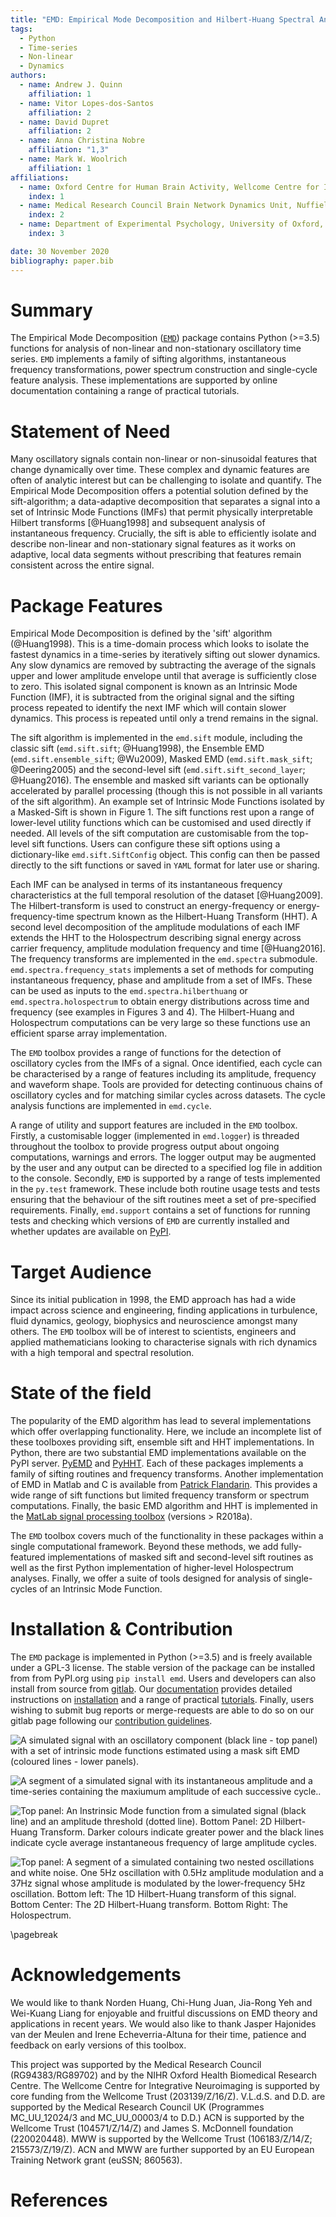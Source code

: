 ```yaml
---
title: "EMD: Empirical Mode Decomposition and Hilbert-Huang Spectral Analyses in Python"
tags:
  - Python
  - Time-series
  - Non-linear
  - Dynamics
authors:
  - name: Andrew J. Quinn
    affiliation: 1
  - name: Vitor Lopes-dos-Santos
    affiliation: 2
  - name: David Dupret
    affiliation: 2
  - name: Anna Christina Nobre
    affiliation: "1,3"
  - name: Mark W. Woolrich
    affiliation: 1
affiliations:
  - name: Oxford Centre for Human Brain Activity, Wellcome Centre for Integrative Neuroimaging, Department of Psychiatry, University of Oxford, Oxford, UK
    index: 1
  - name: Medical Research Council Brain Network Dynamics Unit, Nuffield Department of Clinical Neurosciences, University of Oxford, Oxford, OX1 3TH, United Kingdom
    index: 2
  - name: Department of Experimental Psychology, University of Oxford, Oxford. OX2 6GG. UK
    index: 3

date: 30 November 2020
bibliography: paper.bib
---
```


# Summary

The Empirical Mode Decomposition ([`EMD`](https://emd.readthedocs.io/en/latest/))
package contains Python (>=3.5) functions for analysis of non-linear and
non-stationary oscillatory time series. `EMD` implements a family of sifting
algorithms, instantaneous frequency transformations, power spectrum
construction and single-cycle feature analysis. These implementations are
supported by online documentation containing a range of practical tutorials.

# Statement of Need

Many oscillatory signals contain non-linear or non-sinusoidal features that
change dynamically over time. These complex and dynamic features are often of
analytic interest but can be challenging to isolate and quantify. The Empirical
Mode Decomposition offers a potential solution defined by the sift-algorithm; a
data-adaptive decomposition that separates a signal into a set of Intrinsic
Mode Functions (IMFs) that permit physically interpretable Hilbert transforms
[@Huang1998] and subsequent analysis of instantaneous frequency. Crucially, the
sift is able to efficiently isolate and describe non-linear and non-stationary
signal features as it works on adaptive, local data segments without
prescribing that features remain consistent across the entire signal.

# Package Features

Empirical Mode Decomposition is defined by the 'sift' algorithm (@Huang1998).
This is a time-domain process which looks to isolate the fastest dynamics in a
time-series by iteratively sifting out slower dynamics.  Any slow dynamics are
removed by subtracting the average of the signals upper and lower amplitude
envelope until that average is sufficiently close to zero. This isolated signal
component is known as an Intrinsic Mode Function (IMF), it is subtracted from
the original signal and the sifting process repeated to identify the next IMF
which will contain slower dynamics. This process is repeated until only a trend
remains in the signal.

The sift algorithm is implemented in the `emd.sift` module, including the
classic sift (`emd.sift.sift`; @Huang1998), the Ensemble EMD
(`emd.sift.ensemble_sift`; @Wu2009), Masked EMD (`emd.sift.mask_sift`;
@Deering2005) and the second-level sift (`emd.sift.sift_second_layer`;
@Huang2016). The ensemble and masked sift variants can be optionally
accelerated by parallel processing (though this is not possible in all variants
of the sift algorithm). An example set of Intrinsic Mode Functions isolated by
a Masked-Sift is shown in Figure 1. The sift functions rest upon a range of
lower-level utility functions which can be customised and used directly if
needed. All levels of the sift computation are customisable from the top-level
sift functions. Users can configure these sift options using a dictionary-like
`emd.sift.SiftConfig` object. This config can then be passed directly to the
sift functions or saved in `YAML` format for later use or sharing.

Each IMF can be analysed in terms of its instantaneous frequency
characteristics at the full temporal resolution of the dataset [@Huang2009].
The Hilbert-transform is used to construct an energy-frequency or
energy-frequency-time spectrum known as the Hilbert-Huang Transform (HHT). A
second level decomposition of the amplitude modulations of each IMF extends the
HHT to the Holospectrum describing signal energy across carrier frequency,
amplitude modulation frequency and time [@Huang2016]. The frequency transforms are
implemented in the `emd.spectra` submodule. `emd.spectra.frequency_stats`
implements a set of methods for computing instantaneous frequency, phase and
amplitude from a set of IMFs. These can be used as inputs to the
`emd.spectra.hilberthuang` or `emd.spectra.holospectrum` to obtain energy
distributions across time and frequency (see examples in Figures 3 and 4). The
Hilbert-Huang and Holospectrum computations can be very large so these
functions use an efficient sparse array implementation.

The `EMD` toolbox provides a range of functions for the detection of oscillatory
cycles from the IMFs of a signal. Once identified, each cycle can be
characterised by a range of features including its amplitude, frequency and
waveform shape. Tools are provided for detecting continuous chains of
oscillatory cycles and for matching similar cycles across datasets. The cycle
analysis functions are implemented in `emd.cycle`.

A range of utility and support features are included in the `EMD` toolbox.
Firstly, a customisable logger (implemented in `emd.logger`) is threaded
throughout the toolbox to provide progress output about ongoing computations,
warnings and errors. The logger output may be augmented by the user and any
output can be directed to a specified log file in addition to the console.
Secondly, `EMD` is supported by a range of tests implemented in the `py.test`
framework. These include both routine usage tests and tests ensuring that the
behaviour of the sift routines meet a set of pre-specified requirements.
Finally, `emd.support` contains a set of functions for running tests and
checking which versions of `EMD` are currently installed and whether updates
are available on [PyPI](https://pypi.org/project/emd/).

# Target Audience

Since its initial publication in 1998, the EMD approach has had a wide impact
across science and engineering, finding applications in turbulence, fluid
dynamics, geology, biophysics and neuroscience amongst many others. The `EMD`
toolbox will be of interest to scientists, engineers and applied mathematicians
looking to characterise signals with rich dynamics with a high temporal and
spectral resolution.

# State of the field

The popularity of the EMD algorithm has lead to several
implementations which offer overlapping functionality. Here, we include an
incomplete list of these toolboxes providing sift, ensemble sift and HHT
implementations. In Python, there are two substantial EMD implementations
available on the PyPI server. [PyEMD](https://pyemd.readthedocs.io/en/latest/)
and [PyHHT](https://pyhht.readthedocs.io/en/latest/). Each of these packages
implements a family of sifting routines and frequency transforms. Another
implementation of EMD in Matlab and C is available from [Patrick
Flandarin](http://perso.ens-lyon.fr/patrick.flandrin/emd.html). This provides a
wide range of sift functions but limited frequency transform or spectrum
computations. Finally, the basic EMD algorithm and HHT is implemented in the
[MatLab signal processing
toolbox](https://uk.mathworks.com/help/signal/ref/emd.html) (versions >
R2018a).

The `EMD` toolbox covers much of the functionality in these packages within a
single computational framework. Beyond these methods, we add fully-featured
implementations of masked sift and second-level sift routines as well as the
first Python implementation of higher-level Holospectrum analyses. Finally, we
offer a suite of tools designed for analysis of single-cycles of an Intrinsic
Mode Function.

# Installation & Contribution

The `EMD` package is implemented in Python (>=3.5) and is freely available
under a GPL-3 license. The stable version of the package can be installed from
from PyPI.org using ```pip install emd```. Users and developers can also
install from source from [gitlab](https://gitlab.com/emd-dev/emd). Our
[documentation](https://emd.readthedocs.io) provides detailed instructions on
[installation](https://emd.readthedocs.io/en/latest/install.html) and a range
of practical
[tutorials](https://emd.readthedocs.io/en/latest/emd_tutorials/index.html).
Finally, users wishing to submit bug reports or merge-requests are able to do
so on our gitlab page following our [contribution
guidelines](https://emd.readthedocs.io/en/latest/contribute.html).

![A simulated signal with an oscillatory component (black line - top panel) with a set of intrinsic mode functions estimated using a mask sift EMD (coloured lines - lower panels).](figures/emd_joss_example1_sift.png)

![A segment of a simulated signal with its instantaneous amplitude and a time-series containing the maxiumum amplitude of each successive cycle..](figures/emd_joss_example2_amp.png)

![Top panel: An Instrinsic Mode function from a simulated signal (black line) and an amplitude threshold (dotted line). Bottom Panel: 2D Hilbert-Huang Transform. Darker colours indicate greater power and the black lines indicate cycle average instantaneous frequency of large amplitude cycles.](figures/emd_joss_example3_hht.png)

![Top panel: A segment of a simulated containing two nested oscillations and white noise. One 5Hz oscillation with 0.5Hz amplitude modulation and a 37Hz signal whose amplitude is modulated by the lower-frequency 5Hz oscillation. Bottom left: The 1D Hilbert-Huang transform of this signal. Bottom Center: The 2D Hilbert-Huang transform. Bottom Right: The Holospectrum.](figures/emd_joss_example4_holo.png)

\pagebreak

# Acknowledgements

We would like to thank Norden Huang, Chi-Hung Juan, Jia-Rong Yeh and Wei-Kuang
Liang for enjoyable and fruitful discussions on EMD theory and applications in
recent years. We would also like to thank Jasper Hajonides van der Meulen and
Irene Echeverria-Altuna for their time, patience and feedback on early versions
of this toolbox.

This project was supported by the Medical Research Council (RG94383/RG89702)
and by the NIHR Oxford Health Biomedical Research Centre. The Wellcome Centre
for Integrative Neuroimaging is supported by core funding from the Wellcome
Trust (203139/Z/16/Z). V.L.d.S. and D.D. are supported by the Medical Research
Council UK (Programmes MC_UU_12024/3 and MC_UU_00003/4 to D.D.) ACN is
supported by the Wellcome Trust (104571/Z/14/Z) and James S. McDonnell
foundation (220020448). MWW is supported by the Wellcome Trust (106183/Z/14/Z;
215573/Z/19/Z). ACN and MWW are further supported by an EU European Training
Network grant (euSSN; 860563).

# References
